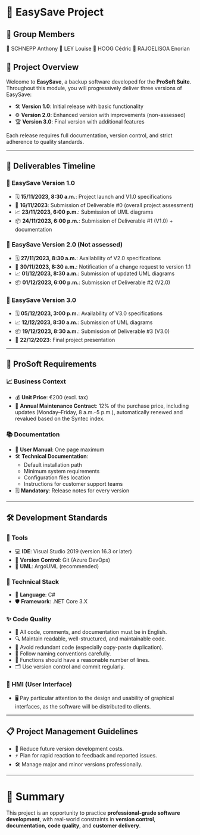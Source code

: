 # 🚀 EasySave Project

## 👥 Group Members
👤 SCHNEPP Anthony
👤 LEY Louise
👤 HOOG Cédric
👤 RAJOELISOA Enorian

## 🧩 Project Overview
Welcome to **EasySave**, a backup software developed for the **ProSoft Suite**.  
Throughout this module, you will progressively deliver three versions of EasySave:  
- 🛠️ **Version 1.0**: Initial release with basic functionality  
- ⚙️ **Version 2.0**: Enhanced version with improvements (non-assessed)  
- 🏆 **Version 3.0**: Final version with additional features

Each release requires full documentation, version control, and strict adherence to quality standards.

---

## 📅 Deliverables Timeline

### 🎯 EasySave Version 1.0
- 🗓️ **15/11/2023, 8:30 a.m.**: Project launch and V1.0 specifications
- 📝 **16/11/2023**: Submission of Deliverable #0 (overall project assessment)
- 📈 **23/11/2023, 6:00 p.m.**: Submission of UML diagrams
- 📦 **24/11/2023, 6:00 p.m.**: Submission of Deliverable #1 (V1.0) + documentation

### 🎯 EasySave Version 2.0 (Not assessed)
- 🗓️ **27/11/2023, 8:30 a.m.**: Availability of V2.0 specifications
- 🚨 **30/11/2023, 8:30 a.m.**: Notification of a change request to version 1.1
- 📈 **01/12/2023, 8:30 a.m.**: Submission of updated UML diagrams
- 📦 **01/12/2023, 6:00 p.m.**: Submission of Deliverable #2 (V2.0)

### 🎯 EasySave Version 3.0
- 🗓️ **05/12/2023, 3:00 p.m.**: Availability of V3.0 specifications
- 📈 **12/12/2023, 8:30 a.m.**: Submission of UML diagrams
- 📦 **19/12/2023, 8:30 a.m.**: Submission of Deliverable #3 (V3.0)
- 🎤 **22/12/2023**: Final project presentation

---

## 🏢 ProSoft Requirements

### 📈 Business Context
- 💰 **Unit Price**: €200 (excl. tax)
- 📄 **Annual Maintenance Contract**: 12% of the purchase price, including updates (Monday–Friday, 8 a.m.–5 p.m.), automatically renewed and revalued based on the Syntec index.

### 📚 Documentation
- 📃 **User Manual**: One page maximum
- 🛠️ **Technical Documentation**:  
  - Default installation path  
  - Minimum system requirements  
  - Configuration files location  
  - Instructions for customer support teams
- 🗒️ **Mandatory**: Release notes for every version

---

## 🛠️ Development Standards

### 🧰 Tools
- 💻 **IDE**: Visual Studio 2019 (version 16.3 or later)
- 🔗 **Version Control**: Git (Azure DevOps)
- 🎨 **UML**: ArgoUML (recommended)

### 💬 Technical Stack
- 🧠 **Language**: C#
- 🛡️ **Framework**: .NET Core 3.X

### ✨ Code Quality
- 📜 All code, comments, and documentation must be in English.
- 🔍 Maintain readable, well-structured, and maintainable code.
- 🚫 Avoid redundant code (especially copy-paste duplication).
- 📝 Follow naming conventions carefully.
- 🔢 Functions should have a reasonable number of lines.
- 🗂️ Use version control and commit regularly.

### 🎨 HMI (User Interface)
- 🖥️ Pay particular attention to the design and usability of graphical interfaces, as the software will be distributed to clients.

---

## 📋 Project Management Guidelines
- 🎯 Reduce future version development costs.
- ⚡ Plan for rapid reaction to feedback and reported issues.
- 🛠️ Manage major and minor versions professionally.

---

# 🏁 Summary
This project is an opportunity to practice **professional-grade software development**, with real-world constraints in **version control**, **documentation**, **code quality**, and **customer delivery**.

